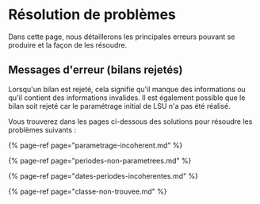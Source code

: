 # Résolution de problèmes

Dans cette page, nous détaillerons les principales erreurs pouvant se produire et la façon de les résoudre.

## Messages d'erreur \(bilans rejetés\)

Lorsqu'un bilan est rejeté, cela signifie qu'il manque des informations ou qu'il contient des informations invalides. Il est également possible que le bilan soit rejeté car le paramétrage initial de LSU n'a pas été réalisé.

Vous trouverez dans les pages ci-dessous des solutions pour résoudre les problèmes suivants :

{% page-ref page="parametrage-incoherent.md" %}

{% page-ref page="periodes-non-parametrees.md" %}

{% page-ref page="dates-periodes-incoherentes.md" %}

{% page-ref page="classe-non-trouvee.md" %}

